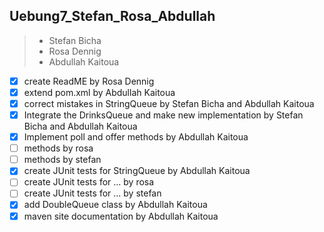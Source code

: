 ## Uebung7_Stefan_Rosa_Abdullah
>+ Stefan Bicha
>+ Rosa Dennig
>+ Abdullah Kaitoua

- [x] create ReadME by Rosa Dennig
- [x] extend pom.xml by Abdullah Kaitoua
- [x] correct mistakes in StringQueue by Stefan Bicha and Abdullah Kaitoua
- [x] Integrate the DrinksQueue and make new implementation by Stefan Bicha and Abdullah Kaitoua
- [x] Implement poll and offer methods by Abdullah Kaitoua
- [ ] methods by rosa
- [ ] methods by stefan
- [x] create  JUnit tests for StringQueue by Abdullah Kaitoua
- [ ] create JUnit tests for ... by rosa
- [ ] create JUnit tests for ... by stefan
- [x] add DoubleQueue class by Abdullah Kaitoua
- [x] maven site documentation by Abdullah Kaitoua